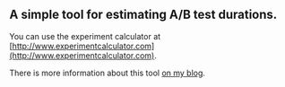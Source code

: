 ## A simple tool for estimating A/B test durations.

You can use the experiment calculator at [http://www.experimentcalculator.com](http://www.experimentcalculator.com).

There is more information about this tool [on my blog](http://mcfunley.com/how-long-should-you-run-experiments).



